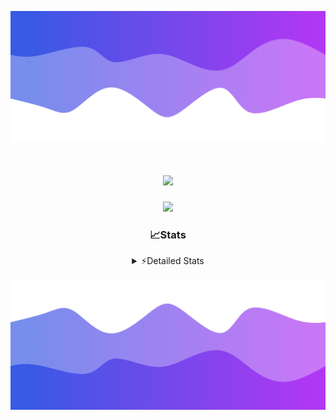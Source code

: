 ![Header](./header.png)
<div align="center">

<h1 align="center">
  <a href="https://git.io/typing-svg">
    <img src="https://readme-typing-svg.herokuapp.com/?lines=Hello,+There!+%F0%9F%91%8B;This+is+chicho.;Owner+on+Ocean;&center=true&size=25">
  </a>
</h1>
  
<p align="center">
  <img src="https://lanyard.cnrad.dev/api/852683595378196480" />
</p>

### 📈Stats
<details>
    <summary> ⚡Detailed Stats</summary>
    <br/>

<!--START_SECTION:waka-->
![Code Time](http://img.shields.io/badge/Code%20Time-758%20hrs%2054%20mins-blue)

![Profile Views](http://img.shields.io/badge/Profile%20Views-1-blue)

**🐱 My GitHub Data** 

> 📦 75.5 kB Used in GitHub's Storage 
 > 
> 🏆 27 Contributions in the Year 2024
 > 
> 🚫 Not Opted to Hire
 > 
> 📜 15 Public Repositories 
 > 
> 🔑 7 Private Repositories 
 > 
**I'm a Night 🦉** 

```text
🌞 Morning                22 commits          █░░░░░░░░░░░░░░░░░░░░░░░░   05.60 % 
🌆 Daytime                52 commits          ███░░░░░░░░░░░░░░░░░░░░░░   13.23 % 
🌃 Evening                171 commits         ███████████░░░░░░░░░░░░░░   43.51 % 
🌙 Night                  148 commits         █████████░░░░░░░░░░░░░░░░   37.66 % 
```
📅 **I'm Most Productive on Tuesday** 

```text
Monday                   23 commits          █░░░░░░░░░░░░░░░░░░░░░░░░   05.85 % 
Tuesday                  108 commits         ███████░░░░░░░░░░░░░░░░░░   27.48 % 
Wednesday                78 commits          █████░░░░░░░░░░░░░░░░░░░░   19.85 % 
Thursday                 55 commits          ███░░░░░░░░░░░░░░░░░░░░░░   13.99 % 
Friday                   42 commits          ███░░░░░░░░░░░░░░░░░░░░░░   10.69 % 
Saturday                 34 commits          ██░░░░░░░░░░░░░░░░░░░░░░░   08.65 % 
Sunday                   53 commits          ███░░░░░░░░░░░░░░░░░░░░░░   13.49 % 
```


📊 **This Week I Spent My Time On** 

```text
🕑︎ Time Zone: America/Argentina/Buenos_Aires

💬 Programming Languages: 
JavaScript               2 hrs 11 mins       █████████████░░░░░░░░░░░░   51.56 % 
Python                   1 hr 16 mins        ███████░░░░░░░░░░░░░░░░░░   29.86 % 
HTML                     47 mins             █████░░░░░░░░░░░░░░░░░░░░   18.43 % 
Other                    0 secs              ░░░░░░░░░░░░░░░░░░░░░░░░░   00.15 % 

🔥 Editors: 
VS Code                  4 hrs 15 mins       █████████████████████████   100.00 % 

🐱‍💻 Projects: 
Unknown Project          4 hrs 15 mins       █████████████████████████   100.00 % 

💻 Operating System: 
Mac                      4 hrs 15 mins       █████████████████████████   100.00 % 
```

**I Mostly Code in JavaScript** 

```text
JavaScript               8 repos             ███████░░░░░░░░░░░░░░░░░░   26.67 % 
HTML                     7 repos             ██████░░░░░░░░░░░░░░░░░░░   23.33 % 
C#                       2 repos             ██░░░░░░░░░░░░░░░░░░░░░░░   06.67 % 
SCSS                     1 repo              █░░░░░░░░░░░░░░░░░░░░░░░░   03.33 % 
Batchfile                1 repo              █░░░░░░░░░░░░░░░░░░░░░░░░   03.33 % 
```




 Last Updated on 25/06/2024 12:26:02 UTC
<!--END_SECTION:waka-->
</details>

![Footer](./footer.png)
